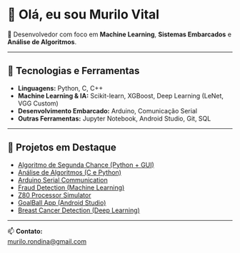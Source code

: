 # 👋 Olá, eu sou Murilo Vital

🎯 Desenvolvedor com foco em **Machine Learning**, **Sistemas Embarcados** e **Análise de Algoritmos**.  

---

## 🚀 Tecnologias e Ferramentas
- **Linguagens:** Python, C, C++
- **Machine Learning & IA:** Scikit-learn, XGBoost, Deep Learning (LeNet, VGG Custom)
- **Desenvolvimento Embarcado:** Arduino, Comunicação Serial
- **Outras Ferramentas:** Jupyter Notebook, Android Studio, Git, SQL

---

## 📌 Projetos em Destaque
- [Algoritmo de Segunda Chance (Python + GUI)]((https://github.com/MurilOVital/AlgoritimoSegundaChance))
- [Análise de Algoritmos (C e Python)]((https://github.com/MurilOVital/AnaliseAlgoritmos))
- [Arduino Serial Communication]((https://github.com/MurilOVital/arduino-serial-communication))
- [Fraud Detection (Machine Learning)]((https://github.com/MurilOVital/Fraud-Detectio))
- [Z80 Processor Simulator]((https://github.com/MurilOVital/z80-processor-simulator))
- [GoalBall App (Android Studio)]((https://github.com/MurilOVital/GoalBall))
- [Breast Cancer Detection (Deep Learning)]((https://github.com/MurilOVital/Breast-Cancer-Detection))

---

📫 **Contato:**  
murilo.rondina@gmail.com
